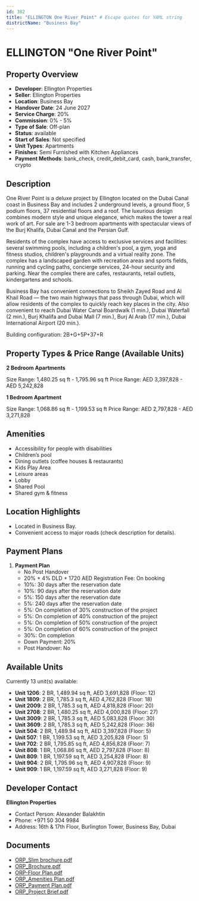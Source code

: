 ```yaml
---
id: 382
title: "ELLINGTON One River Point" # Escape quotes for YAML string
districtName: "Business Bay"
---
```


# ELLINGTON "One River Point"

## Property Overview
- **Developer**: Ellington Properties
- **Seller**: Ellington Properties
- **Location**: Business Bay
- **Handover Date**: 24 June 2027
- **Service Charge**: 20%
- **Commission**: 0% - 5%
- **Type of Sale**: Off-plan
- **Status**: available
- **Start of Sales**: Not specified
- **Unit Types**: Apartments
- **Finishes**: Semi Furnished with Kitchen Appliances
- **Payment Methods**: bank_check, credit_debit_card, cash, bank_transfer, crypto

## Description
One River Point is a deluxe project by Ellington located on the Dubai Canal coast in Business Bay and includes 2 underground levels, a ground floor, 5 podium floors, 37 residential floors and a roof. The luxurious design combines modern style and unique elegance, which makes the tower a real work of art. For sale are 1-3 bedroom apartments with spectacular views of the Burj Khalifa, Dubai Canal and the Persian Gulf.

Residents of the complex have access to exclusive services and facilities: several swimming pools, including a children's pool, a gym, yoga and fitness studios, children's playgrounds and a virtual reality zone. The complex has a landscaped garden with recreation areas and sports fields, running and cycling paths, concierge services, 24-hour security and parking. Near the complex there are cafes, restaurants, retail outlets, kindergartens and schools.

Business Bay has convenient connections to Sheikh Zayed Road and Al Khail Road — the two main highways that pass through Dubai, which will allow residents of the complex to quickly reach key places in the city. Also convenient to reach Dubai Water Canal Boardwalk (1 min.), Dubai Waterfall (2 min.), Burj Khalifa and Dubai Mall (7 min.), Burj Al Arab (17 min.), Dubai International Airport (20 min.).

Building configuration: 2B+G+5P+37+R

## Property Types & Price Range (Available Units)
**2 Bedroom Apartments**

Size Range: 1,480.25 sq ft - 1,795.96 sq ft
Price Range: AED 3,397,828 - AED 5,242,828

**1 Bedroom Apartment**

Size Range: 1,068.86 sq ft - 1,199.53 sq ft
Price Range: AED 2,797,828 - AED 3,271,828

## Amenities
- Accessibility for people with disabilities
- Children’s pool
- Dining outlets  (coffee houses & restaurants)
- Kids Play Area
- Leisure areas
- Lobby
- Shared Pool
- Shared gym & fitness

## Location Highlights
- Located in Business Bay.
- Convenient access to major roads (check description for details).

## Payment Plans
1. **Payment Plan**
   - No Post Handover
   - 20% + 4% DLD + 1720 AED Registration Fee: On booking
   - 10%: 30 days after the reservation date
   - 10%: 90 days after the reservation date
   - 5%: 150 days after the reservation date
   - 5%: 240 days after the reservation date
   - 5%: On completion of 30% construction of the project
   - 5%: On completion of 40% construction of the project
   - 5%: On completion of 50% construction of the project
   - 5%: On completion of 60% construction of the project
   - 30%: On completion
   - Down Payment: 20%
   - Post Handover: No

## Available Units
Currently 13 unit(s) available:
- **Unit 1206**: 2 BR, 1,489.94 sq ft, AED 3,691,828 (Floor: 12)
- **Unit 1809**: 2 BR, 1,785.3 sq ft, AED 4,762,828 (Floor: 18)
- **Unit 2009**: 2 BR, 1,785.3 sq ft, AED 4,818,828 (Floor: 20)
- **Unit 2708**: 2 BR, 1,480.25 sq ft, AED 4,000,828 (Floor: 27)
- **Unit 3009**: 2 BR, 1,785.3 sq ft, AED 5,083,828 (Floor: 30)
- **Unit 3609**: 2 BR, 1,785.3 sq ft, AED 5,242,828 (Floor: 36)
- **Unit 504**: 2 BR, 1,489.94 sq ft, AED 3,397,828 (Floor: 5)
- **Unit 507**: 1 BR, 1,199.53 sq ft, AED 3,205,828 (Floor: 5)
- **Unit 702**: 2 BR, 1,795.85 sq ft, AED 4,856,828 (Floor: 7)
- **Unit 808**: 1 BR, 1,068.86 sq ft, AED 2,797,828 (Floor: 8)
- **Unit 809**: 1 BR, 1,197.59 sq ft, AED 3,254,828 (Floor: 8)
- **Unit 904**: 2 BR, 1,795.96 sq ft, AED 4,907,828 (Floor: 9)
- **Unit 909**: 1 BR, 1,197.59 sq ft, AED 3,271,828 (Floor: 9)

## Developer Contact
**Ellington Properties**
- Contact Person: Alexander Balakhtin
- Phone: +971 50 304 9984
- Address: 16th & 17th Floor, Burlington Tower, Business Bay, Dubai

## Documents
- [ORP_Slim brochure.pdf](https://cdn.geniemap.net/2023/11/14/M4s8srZogWHwzW7Yu2u1bCeVx7xqcvg7OVqa8iac.pdf)
- [ORP_Brochure.pdf](https://cdn.geniemap.net/2023/11/14/7f4RjkAD0UTAZiQTUPLmNpVhtawCflfKkzpH62CK.pdf)
- [ORP-Floor Plan.pdf](https://cdn.geniemap.net/2023/11/14/3a5Zbs8mI0XTCuv7Uo5G6zwRhNtjA6RxTQqToYjP.pdf)
- [ORP_Amenities Plan.pdf](https://cdn.geniemap.net/2023/11/14/5Qz3157oJbkdp6iWrDM6gidpbhTrOtbatSY0xmuV.pdf)
- [ORP_Payment Plan.pdf](https://cdn.geniemap.net/2023/11/14/bgAP9eJsBMTQbowNBILE0XdIyekRHVfxRi68Suby.pdf)
- [ORP_Project Brief.pdf](https://cdn.geniemap.net/2023/11/14/rwb2Mb0ck3FXMXafDvzSbIEJ1OwL8rduXE84ih83.pdf)
